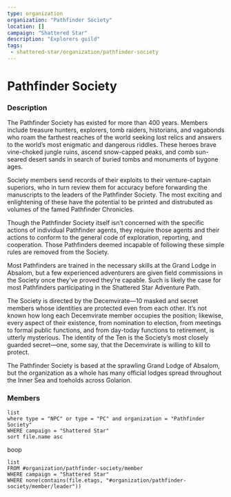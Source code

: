 ```yaml
---
type: organization
organization: "Pathfinder Society"
location: []
campaign: "Shattered Star"
description: "Explorers guild"
tags:
 - shattered-star/organization/pathfinder-society
---
```

# Pathfinder Society

### Description

The Pathfinder Society has existed for more than 400 years. Members include treasure hunters, explorers, tomb raiders, historians, and vagabonds who roam the farthest reaches of the world seeking lost relics and answers to the world’s most enigmatic and dangerous riddles. These heroes brave vine-choked jungle ruins, ascend snow-capped peaks, and comb sun-seared desert sands in search of buried tombs and monuments of bygone ages. 

Society members send records of their exploits to their venture-captain superiors, who in turn review them for accuracy before forwarding the manuscripts to the leaders of the Pathfinder Society. The most exciting and enlightening of these have the potential to be printed and distrubuted as volumes of the famed Pathfinder Chronicles. 

Though the Pathfinder Society itself isn’t concerned with the specific actions of individual Pathfinder agents, they require those agents and their actions to conform to the general code of exploration, reporting, and cooperation. Those Pathfinders deemed incapable of following these simple rules are removed from the Society. 

Most Pathfinders are trained in the necessary skills at the Grand Lodge in Absalom, but a few experienced adventurers are given field commissions in the Society once they’ve proved they’re capable. Such is likely the case for most Pathfinders participating in the Shattered Star Adventure Path. 

The Society is directed by the Decemvirate—10 masked and secret members whose identities are protected even from each other. It’s not known how long each Decemvirate member occupies the position; likewise, every aspect of their existence, from nomination to election, from meetings to formal public functions, and from day-today functions to retirement, is utterly mysterious. The identity of the Ten is the Society’s most closely guarded secret—one, some say, that the Decemvirate is willing to kill to protect.

The Pathfinder Society is based at the sprawling Grand Lodge of Absalom, but the organization as a whole has many official lodges spread throughout the Inner Sea and toeholds across Golarion.



### Members
```dataview 
list
where type = "NPC" or type = "PC" and organization = "Pathfinder Society"
WHERE campaign = "Shattered Star"
sort file.name asc 
``` 
boop
```dataview
list 
FROM #organization/pathfinder-society/member
WHERE campaign = "Shattered Star"
WHERE none(contains(file.etags, "#organization/pathfinder-society/member/leader"))
```


